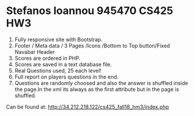 # Stefanos Ioannou 945470  CS425 HW3
1. Fully responsive site with Bootstrap.
2. Footer / Meta data / 3 Pages /Icons /Bottom to Top button/Fixed Navabar Header
3. Scores are ordered in PHP.
4. Scores are saved in a text database file. 
5. Real Questions used, 25 each level!
6. Full report on players questions in the end.
7. Questions are randomly choosed and also the answer is shuffled inside the page.In the xml 
its always as the first attribute but in the page is shuffled.

Can be found at:
http://34.212.218.122/cs425_fall18_hm3/index.php
